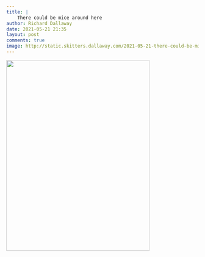 ```yaml
---
title: |
    There could be mice around here
author: Richard Dallaway
date: 2021-05-21 21:35
layout: post
comments: true
image: http://static.skitters.dallaway.com/2021-05-21-there-could-be-mice-around-here-fullsize-0.jpeg
---
```




<a href="http://static.skitters.dallaway.com/2021-05-21-there-could-be-mice-around-here-fullsize-0.jpeg"><img src="http://static.skitters.dallaway.com/2021-05-21-there-could-be-mice-around-here-thumb-0.jpeg" width="375" height="500"></a>

